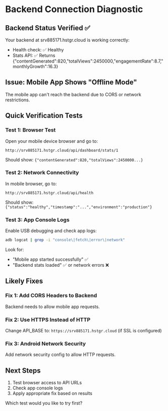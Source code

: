 # Backend Connection Diagnostic

## Backend Status Verified ✅
Your backend at srv885171.hstgr.cloud is working correctly:
- Health check: ✅ Healthy
- Stats API: ✅ Returns {"contentGenerated":820,"totalViews":2450000,"engagementRate":8.7,"monthlyGrowth":16.3}

## Issue: Mobile App Shows "Offline Mode"
The mobile app can't reach the backend due to CORS or network restrictions.

## Quick Verification Tests

### Test 1: Browser Test
Open your mobile device browser and go to:
```
http://srv885171.hstgr.cloud/api/dashboard/stats/1
```
Should show: `{"contentGenerated":820,"totalViews":2450000...}`

### Test 2: Network Connectivity
In mobile browser, go to:
```
http://srv885171.hstgr.cloud/api/health
```
Should show: `{"status":"healthy","timestamp":"...","environment":"production"}`

### Test 3: App Console Logs
Enable USB debugging and check app logs:
```bash
adb logcat | grep -i "console\|fetch\|error\|network"
```
Look for:
- "Mobile app started successfully" ✅
- "Backend stats loaded" ✅ or network errors ❌

## Likely Fixes

### Fix 1: Add CORS Headers to Backend
Backend needs to allow mobile app requests.

### Fix 2: Use HTTPS Instead of HTTP
Change API_BASE to: `https://srv885171.hstgr.cloud` (if SSL is configured)

### Fix 3: Android Network Security
Add network security config to allow HTTP requests.

## Next Steps
1. Test browser access to API URLs
2. Check app console logs
3. Apply appropriate fix based on results

Which test would you like to try first?
